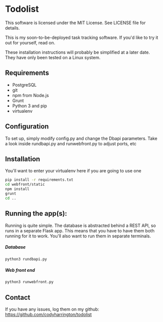 Todolist
=============

This software is licensed under the MIT License. See LICENSE file for details.

This is my soon-to-be-deployed task tracking software. If you'd like to try it out for yourself, read on.

These installation instructions will probably be simplified at a later date. They have only been tested on a Linux system.

Requirements
---------------
* PostgreSQL
* git
* npm from Node.js
* Grunt
* Python 3 and pip
* virtualenv

Configuration
-----------------
To set up, simply modify config.py and change the Dbapi parameters.
Take a look inside rundbapi.py and runwebfront.py to adjust ports, etc

Installation
-------------
You'll want to enter your virtualenv here if you are going to use one
```sh
pip install -r requirements.txt
cd webfront/static
npm install
grunt
cd ..
```

Running the app(s):
--------------
Running is quite simple. The database is abstracted behind a REST API, so runs in a separate Flask app. This means that you have to have them both running for it to work. You'll also want to run them in separate terminals.

##### Database #####
```sh
python3 rundbapi.py
```
##### Web front end #####
```sh
python3 runwebfront.py
```

Contact
----------------
If you have any issues, log them on my github: https://github.com/codyharrington/todolist
